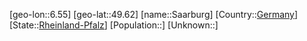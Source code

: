 ﻿---
location: [49.62,6.55]
type: City
tags:
- geo/City


SpocWebEntityId: 33856
isDeleted: false
confidential: public

---
[geo-lon::6.55]
[geo-lat::49.62]
[name::Saarburg]
[Country::[Germany](geo/Continent/Europe/Germany.md)]
[State::[Rheinland-Pfalz](geo/Continent/Europe/Germany/Rheinland-Pfalz.md)]
[Population::]
[Unknown::]

